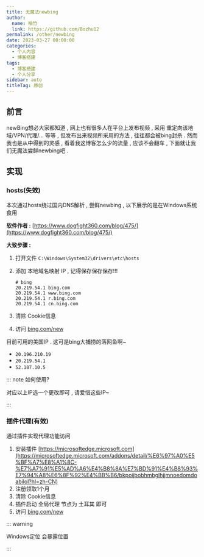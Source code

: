 ```yaml
---
title: 无魔法newbing
author: 
  name: 柏竹
  link: https://github.com/Bozhu12
permalink: /other/newbing
date: 2023-03-27 00:00:00
categories: 
  - 个人内容
  - 博客搭建
tags: 
  - 博客搭建
  - 个人分享
sidebar: auto
titleTag: 原创
---
```


## 前言

newBing想必大家都知道 , 网上也有很多人在平台上发布视频 , 采用 重定向该地域/VPN/代理/... 等等 , 但发布出来视频所采用的方法 , 往往都会被bing封杀 . 然而我也是从中得到的灵感 , 看着我这博客怎么少的流量 , 应该不会翻车 , 下面就让我们无魔法尝鲜newbing吧 . 

## 实现

### hosts(失效)

本次通过hosts绕过国内DNS解析 , 尝鲜newbing  , 以下展示的是在Windows系统食用

**软件作者 :** [https://www.dogfight360.com/blog/475/](https://www.dogfight360.com/blog/475/) 

**大致步骤 :** 

1. 打开文件 `C:\Windows\System32\drivers\etc\hosts`

2. 添加 本地域名映射 IP , 记得保存保存保存!!!
   ```text
   # bing
   20.219.54.1 bing.com
   20.219.54.1 www.bing.com
   20.219.54.1 r.bing.com
   20.219.54.1 cn.bing.com
   ```

3. 清除 Cookie信息

4. 访问 [bing.com/new](https://bing.com/new) 

目前可用的美国IP . 这可是bing大捕捞的落网鱼啊~

- `20.196.210.19`
- `20.219.54.1`
- `52.187.10.5`

::: note 如何使用?

对应以上IP选一个更改即可 , 请爱惜这些IP~

:::

### 插件代理(有效)

通过插件实现代理功能访问

1. 安装插件 [https://microsoftedge.microsoft.com](https://microsoftedge.microsoft.com/addons/detail/%E6%97%A0%E5%BF%A7%E8%A1%8C-%E7%A7%91%E5%AD%A6%E4%B8%8A%E7%BD%91%E4%B8%93%E7%94%A8%E6%8F%92%E4%BB%B6/bkpoijbobhmbglhjjmnoedomdoabilol?hl=zh-CN) 
2. 注册领取1个月
3. 清除 Cookie信息
4. 插件启动 全局代理 节点为 土耳其 即可
5. 访问 [bing.com/new](https://bing.com/new) 

::: warning

Windows定位 会暴露位置

:::

